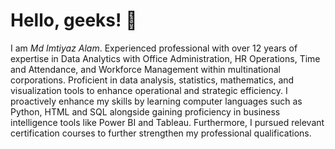 # Hello, geeks! 👋
I am *Md Imtiyaz Alam*. 
Experienced professional with over 12 years of expertise in Data Analytics with Office Administration, HR Operations, Time and Attendance, and Workforce Management within multinational corporations. 
Proficient in data analysis, statistics, mathematics, and visualization tools to enhance operational and strategic efficiency.
I proactively enhance my skills by learning computer languages such as Python, HTML and SQL alongside gaining proficiency in business intelligence tools like Power BI and Tableau.
Furthermore, I pursued relevant certification courses to further strengthen my professional qualifications.

